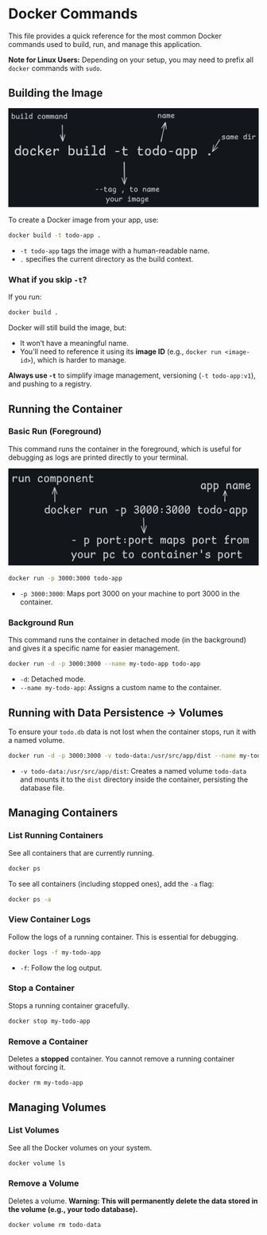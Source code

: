 # Docker Commands 

This file provides a quick reference for the most common Docker commands used to build, run, and manage this application.

**Note for Linux Users:** Depending on your setup, you may need to prefix all `docker` commands with `sudo`.



## Building the Image

![docker-build-cmd](dockerbuild.png)

To create a Docker image from your app, use:

```bash
docker build -t todo-app .
```

* `-t todo-app` tags the image with a human-readable name.
* `.` specifies the current directory as the build context.

### What if you skip `-t`?

If you run:

```bash
docker build .
```

Docker will still build the image, but:

* It won’t have a meaningful name.
* You'll need to reference it using its **image ID** (e.g., `docker run <image-id>`), which is harder to manage.

**Always use `-t`** to simplify image management, versioning (`-t todo-app:v1`), and pushing to a registry.


## Running the Container

### Basic Run (Foreground)

This command runs the container in the foreground, which is useful for debugging as logs are printed directly to your terminal.

![docker-build-cmd](run-cmd.png)

```bash
docker run -p 3000:3000 todo-app
```
- `-p 3000:3000`: Maps port 3000 on your machine to port 3000 in the container.

### Background Run

This command runs the container in detached mode (in the background) and gives it a specific name for easier management.

```bash
docker run -d -p 3000:3000 --name my-todo-app todo-app
```
- `-d`: Detached mode.
- `--name my-todo-app`: Assigns a custom name to the container.

## Running with Data Persistence -> Volumes

To ensure your `todo.db` data is not lost when the container stops, run it with a named volume.

```bash
docker run -d -p 3000:3000 -v todo-data:/usr/src/app/dist --name my-todo-app todo-app
```
- `-v todo-data:/usr/src/app/dist`: Creates a named volume `todo-data` and mounts it to the `dist` directory inside the container, persisting the database file.



## Managing Containers

### List Running Containers

See all containers that are currently running.

```bash
docker ps
```

To see all containers (including stopped ones), add the `-a` flag:
```bash
docker ps -a
```

### View Container Logs

Follow the logs of a running container. This is essential for debugging.

```bash
docker logs -f my-todo-app
```
- `-f`: Follow the log output.

### Stop a Container

Stops a running container gracefully.

```bash
docker stop my-todo-app
```

### Remove a Container

Deletes a **stopped** container. You cannot remove a running container without forcing it.

```bash
docker rm my-todo-app
```



## Managing Volumes

### List Volumes

See all the Docker volumes on your system.

```bash
docker volume ls
```

### Remove a Volume

Deletes a volume. **Warning: This will permanently delete the data stored in the volume (e.g., your todo database).**

```bash
docker volume rm todo-data
```
